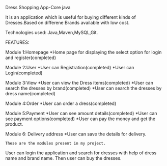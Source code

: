 Dress Shopping App-Core java
   
It is an application which is useful for buying different kinds of Dresses.Based on differene Brands available with low cost.

Technologies used:
        Java,Maven,MySQL,Git.
        
 FEATURES:
 
 Module 1:Homepage
       *Home page for displaying the select option for login and register(completed)

 Module 2:User
      *User can Registration(completed)
       *User can Login(completed)

 Module 3:View
      *User can view the Dress items(completed)
      *User can search the dresses by brand(completed)
      *User can search the dresses by dress name(completed)

 Module 4:Order
     *User can order a dress(completed)

 Module 5:Payment
      *User can see amount details(completed)
      *User can see payment options(completed)
      *User can pay the money and get the product.

Module 6: Delivery address
        *User can save the details for delivery.
        
    These are the modules present in my project.
   
 User can login the application and search for dresses with help of dress name and brand name. Then user can  buy the dresses.
